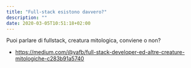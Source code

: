 ```yaml
---
title: "Full-stack esistono davvero?"
description: ""
date: 2020-03-05T10:51:18+02:00
---
```


Puoi parlare di fullstack, creatura mitologica, conviene o non?

- <https://medium.com/@yafb/full-stack-developer-ed-altre-creature-mitologiche-c283b91a5740>

